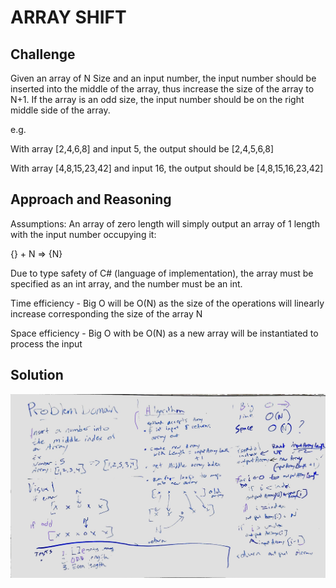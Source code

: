 # ARRAY SHIFT

## Challenge

Given an array of N Size and an input number, the input number should be inserted into the middle of the array, thus increase the size of the array to N+1. If the array is an odd size, the input number should be on the right middle side of the array.

e.g.

With array [2,4,6,8] and input 5, the output should be	[2,4,5,6,8]

With array [4,8,15,23,42] and input 16, the output should be	[4,8,15,16,23,42]

## Approach and Reasoning

Assumptions: An array of zero length will simply output an array of 1 length with the input number occupying it:

{} + N => {N}

Due to type safety of C# (language of implementation), the array must be specified as an int array, and the number must be an int.

Time efficiency - Big O will be O(N) as the size of the operations will linearly increase corresponding the size of the array N

Space efficiency - Big O with be O(N) as a new array will be instantiated to process the input

## Solution

![Console](../../assets/arrayShift.jpg?raw=true "Output")